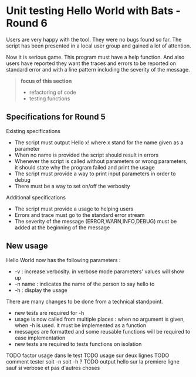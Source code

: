 # Unit testing Hello World with Bats - Round 6


Users are very happy with the tool. They were no bugs found so far. The script has been presented in a local user group and gained a lot of attention.

Now it is serious game. This program must have a help function. And also users have reported they want the traces and errors to be reported on standard error and with a line pattern including the severity of the message.


> **focus of this section**
>
> - refactoring of code
> - testing functions

## Specifications for Round 5

Existing specifications

- The script must output Hello x! where x stand for the name given as a parameter
- When no name is provided the script should result in errors
- Whenever the script is called without parameters or wrong parameters, it should state why the program failed and print the usage
- The script must provide a way to print input parameters in order to debug
- There must be a way to set on/off the verbosity


Additional specifications

- The script must provide a usage to helping users
- Errors and trace must go to the standard error stream
- The severity of the message (ERROR,WARN,INFO,DEBUG) must be added at the beginning of the message

## New usage

Hello World now has the following parameters :

 - -v : increase verbosity. in verbose mode  parameters' values will show up
 - -n name : indicates the name of the person to say hello to
 - -h : display the usage

There are many changes to be done from a technical standpoint.

- new tests are required for  -h
- usage is now called from multiple places : when no argument is given, when -h is used. it must be implemented as a function
- messages are formatted and some reusable functions will be required to ease implementation
- new tests are required to tests functions on isolation



TODO factor usage dans le test
TODO usage sur deux lignes
TODO comment tester soit -n soit -h ?
TODO output hello sur la premiere ligne sauf si verbose et pas d'autres choses



